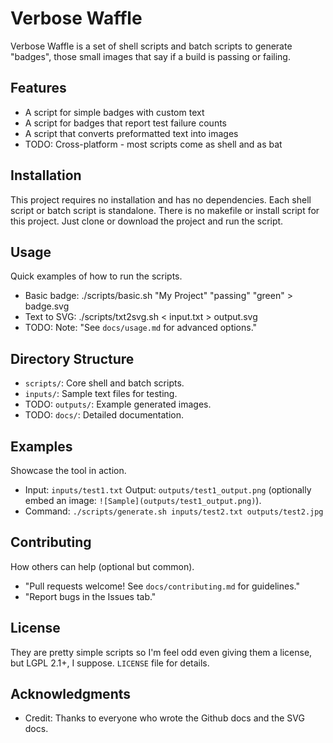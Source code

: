 # Verbose Waffle

Verbose Waffle is a set of shell scripts and batch scripts to generate
"badges", those small images that say if a build is passing or failing.

## Features
- A script for simple badges with custom text
- A script for badges that report test failure counts
- A script that converts preformatted text into images
- TODO: Cross-platform - most scripts come as shell and as bat

## Installation
This project requires no installation and has no dependencies.
Each shell script or batch script is standalone.
There is no makefile or install script for this project.
Just clone or download the project and run the script.

## Usage
Quick examples of how to run the scripts.
- Basic badge: ./scripts/basic.sh "My Project" "passing" "green" > badge.svg
- Text to SVG: ./scripts/txt2svg.sh < input.txt > output.svg
- TODO: Note: "See `docs/usage.md` for advanced options."

## Directory Structure
- `scripts/`: Core shell and batch scripts.
- `inputs/`: Sample text files for testing.
- TODO: `outputs/`: Example generated images.
- TODO: `docs/`: Detailed documentation.

## Examples
Showcase the tool in action.
- Input: `inputs/test1.txt`
    Output: `outputs/test1_output.png` (optionally embed an image: `![Sample](outputs/test1_output.png)`).
- Command: `./scripts/generate.sh inputs/test2.txt outputs/test2.jpg`

## Contributing
How others can help (optional but common).
- "Pull requests welcome! See `docs/contributing.md` for guidelines."
- "Report bugs in the Issues tab."

## License
They are pretty simple scripts so I'm feel odd even giving them
a license, but LGPL 2.1+, I suppose.  `LICENSE` file for details.

## Acknowledgments
- Credit: Thanks to everyone who wrote the Github docs and the SVG docs.
